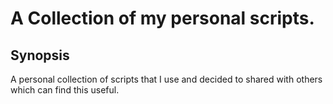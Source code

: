 # A Collection of my personal scripts.

## Synopsis

A personal collection of scripts that I use and decided to shared with others which can find this useful.


